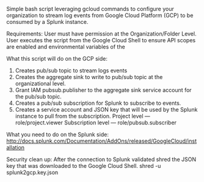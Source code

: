 Simple bash script leveraging gcloud commands to configure your organization to stream log events from Google Cloud Platform (GCP) to be consumed by a Splunk instance. 

Requirements:
User must have permission at the Organization/Folder Level. 
User executes the script from the Google Cloud Shell to ensure API scopes are enabled and environmental variables of the 

What this script will do on the GCP side:
1) Creates pub/sub topic to stream logs events
2) Creates the aggregate sink to write to pub/sub topic at the organizational level.
3) Grant IAM pubsub.publisher to the aggregate sink service account for the pub/sub topic.
4) Creates a pub/sub subscription for Splunk to subscribe to events.
5) Creates a service account and JSON key that will be used by the Splunk instance to pull from the subscription.
    Project level — role/project.viewer 
    Subscription level — role/pubsub.subscriber

What you need to do on the Splunk side:
http://docs.splunk.com/Documentation/AddOns/released/GoogleCloud/installation

Security clean up:
After the connection to Splunk validated shred the JSON key that was downloaded to the Google Cloud Shell.
shred -u splunk2gcp.key.json 

